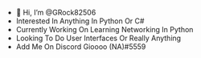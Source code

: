 - 👋 Hi, I’m @GRock82506
- Interested In Anything In Python Or C#
- Currently Working On Learning Networking In Python
- Looking To Do User Interfaces Or Really Anything
- Add Me On Discord Gioooo (NA)#5559

<!---
GRock82506/GRock82506 is a ✨ special ✨ repository because its `README.md` (this file) appears on your GitHub profile.
You can click the Preview link to take a look at your changes.
--->
